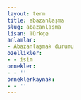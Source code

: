 ```yaml
---
layout: term
title: abazanlaşma
slug: abazanlasma
lisan: Türkçe
anlamlar:
- Abazanlaşmak durumu
ozellikler:
- - isim
ornekler:
- - ''
orneklerkaynak:
- - ''
---
```

